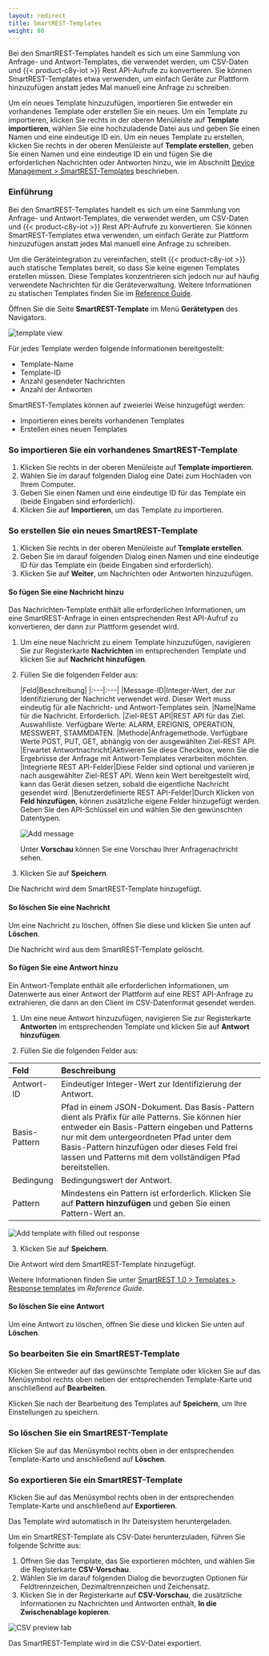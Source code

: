 ```yaml
---
layout: redirect
title: SmartREST-Templates
weight: 80
---
```


Bei den SmartREST-Templates handelt es sich um eine Sammlung von Anfrage- und Antwort-Templates, die verwendet werden, um CSV-Daten und {{< product-c8y-iot >}} Rest API-Aufrufe zu konvertieren. Sie können SmartREST-Templates etwa verwenden, um einfach Geräte zur Plattform hinzuzufügen anstatt jedes Mal manuell eine Anfrage zu schreiben.

Um ein neues Template hinzuzufügen, importieren Sie entweder ein vorhandenes Template oder erstellen Sie ein neues.
Um ein Template zu importieren, klicken Sie rechts in der oberen Menüleiste auf **Template importieren**, wählen Sie eine hochzuladende Datei aus und geben Sie einen Namen und eine eindeutige ID ein.
Um ein neues Template zu erstellen, klicken Sie rechts in der oberen Menüleiste auf **Template erstellen**, geben Sie einen Namen und eine eindeutige ID ein und fügen Sie die erforderlichen Nachrichten oder Antworten hinzu, wie im Abschnitt [Device Management > SmartREST-Templates](/users-guide/device-management#smartrest-templates) beschrieben.

### Einführung

Bei den SmartREST-Templates handelt es sich um eine Sammlung von Anfrage- und Antwort-Templates, die verwendet werden, um CSV-Daten und {{< product-c8y-iot >}} Rest API-Aufrufe zu konvertieren. Sie können SmartREST-Templates etwa verwenden, um einfach Geräte zur Plattform hinzuzufügen anstatt jedes Mal manuell eine Anfrage zu schreiben.

Um die Geräteintegration zu vereinfachen, stellt {{< product-c8y-iot >}} auch statische Templates bereit, so dass Sie keine eigenen Templates erstellen müssen. Diese Templates konzentrieren sich jedoch nur auf häufig verwendete Nachrichten für die Geräteverwaltung. Weitere Informationen zu statischen Templates finden Sie im [Reference Guide](/reference/smartrest-two#mqtt-static-templates).

Öffnen Sie die Seite **SmartREST-Template** im Menü **Gerätetypen** des Navigators.

![template view](/images/benutzerhandbuch/DeviceManagement/devmgmt-devicetypes-smartrest.png)

Für jedes Template werden folgende Informationen bereitgestellt:

* Template-Name
* Template-ID
* Anzahl gesendeter Nachrichten
* Anzahl der Antworten

SmartREST-Templates können auf zweierlei Weise hinzugefügt werden:

- Importieren eines bereits vorhandenen Templates
- Erstellen eines neuen Templates

### So importieren Sie ein vorhandenes SmartREST-Template

1. Klicken Sie rechts in der oberen Menüleiste auf **Template importieren**.
2. Wählen Sie im darauf folgenden Dialog eine Datei zum Hochladen von Ihrem Computer.
3. Geben Sie einen Namen und eine eindeutige ID für das Template ein (beide Eingaben sind erforderlich).
4. Klicken Sie auf **Importieren**, um das Template zu importieren.

### So erstellen Sie ein neues SmartREST-Template

1. Klicken Sie rechts in der oberen Menüleiste auf **Template erstellen**.
2. Geben Sie im darauf folgenden Dialog einen Namen und eine eindeutige ID für das Template ein (beide Eingaben sind erforderlich).
3. Klicken Sie auf **Weiter**, um Nachrichten oder Antworten hinzuzufügen.


#### So fügen Sie eine Nachricht hinzu

Das Nachrichten-Template enthält alle erforderlichen Informationen, um eine SmartREST-Anfrage in einen entsprechenden Rest API-Aufruf zu konvertieren, der dann zur Plattform gesendet wird.

1. Um eine neue Nachricht zu einem Template hinzuzufügen, navigieren Sie zur Registerkarte **Nachrichten** im entsprechenden Template und klicken Sie auf **Nachricht hinzufügen**.

1. Füllen Sie die folgenden Felder aus:

	|Feld|Beschreibung|
|:---|:---|
|Message-ID|Integer-Wert, der zur Identifizierung der Nachricht verwendet wird. Dieser Wert muss eindeutig für alle Nachricht- und Antwort-Templates sein.
|Name|Name für die Nachricht. Erforderlich.
|Ziel-REST API|REST API für das Ziel. Auswahlliste. Verfügbare Werte: ALARM, EREIGNIS, OPERATION, MESSWERT, STAMMDATEN.
|Methode|Anfragemethode. Verfügbare Werte POST, PUT, GET, abhängig von der ausgewählten Ziel-REST API.
|Erwartet Antwortnachricht|Aktivieren Sie diese Checkbox, wenn Sie die Ergebnisse der Anfrage mit Antwort-Templates verarbeiten möchten.
|Integrierte REST API-Felder|Diese Felder sind optional und variieren je nach ausgewählter Ziel-REST API. Wenn kein Wert bereitgestellt wird, kann das Gerät diesen setzen, sobald die eigentliche Nachricht gesendet wird.
|Benutzerdefinierte REST API-Felder|Durch Klicken von **Feld hinzufügen**, können zusätzliche eigene Felder hinzugefügt werden. Geben Sie den API-Schlüssel ein und wählen Sie den gewünschten Datentypen.

	![Add message](/images/benutzerhandbuch/DeviceManagement/devmgmt-devicetypes-smartrest-addmessage.png)

	Unter **Vorschau** können Sie eine Vorschau Ihrer Anfragenachricht sehen.

3. Klicken Sie auf **Speichern**.

Die Nachricht wird dem SmartREST-Template hinzugefügt.

#### So löschen Sie eine Nachricht

Um eine Nachricht zu löschen, öffnen Sie diese und klicken Sie unten auf **Löschen**.

Die Nachricht wird aus dem SmartREST-Template gelöscht.

#### So fügen Sie eine Antwort hinzu

Ein Antwort-Template enthält alle erforderlichen Informationen, um Datenwerte aus einer Antwort der Plattform auf eine REST API-Anfrage zu extrahieren, die dann an den Client im CSV-Datenformat gesendet werden.

1. Um eine neue Antwort hinzuzufügen, navigieren Sie zur Registerkarte **Antworten** im entsprechenden Template und klicken Sie auf **Antwort hinzufügen**.

2. Füllen Sie die folgenden Felder aus:

<table>
<col style="width: 10%;">
<col style="width: 90%;">
<thead>
<tr>
<th align="left">Feld</th>
<th align="left">Beschreibung</th>
</tr>
</thead>
<tbody>
<tr>
<td align="left">Antwort-ID</td>
<td align="left">Eindeutiger Integer-Wert zur Identifizierung der Antwort.</td>
</tr>
<tr>
<td align="left">Basis-Pattern</td>
<td align="left">Pfad in einem JSON-Dokument. Das Basis-Pattern dient als Präfix für alle Patterns. Sie können hier entweder ein Basis-Pattern eingeben und Patterns nur mit dem untergeordneten Pfad unter dem Basis-Pattern hinzufügen oder dieses Feld frei lassen und Patterns mit dem vollständigen Pfad bereitstellen.</td>
</tr>
<tr>
<td align="left">Bedingung</td>
<td align="left">Bedingungswert der Antwort.</td>
</tr>
<tr>
<td align="left">Pattern</td>
<td align="left">Mindestens ein Pattern ist erforderlich. Klicken Sie auf <b>Pattern hinzufügen</b> und geben Sie einen Pattern-Wert an.</td>
</tr>
</tbody>
</table>

![Add template with filled out response](/images/benutzerhandbuch/DeviceManagement/devmgmt-devicetypes-smartrest-addresponse.png)

3. Klicken Sie auf **Speichern**.

Die Antwort wird dem SmartREST-Template hinzugefügt.

Weitere Informationen finden Sie unter [SmartREST 1.0 > Templates > Response templates](/reference/smartrest-one/#response-templates) im *Reference Guide*.

#### So löschen Sie eine Antwort

Um eine Antwort zu löschen, öffnen Sie diese und klicken Sie unten auf **Löschen**.

### So bearbeiten Sie ein SmartREST-Template

Klicken Sie entweder auf das gewünschte Template oder klicken Sie auf das Menüsymbol rechts oben neben der entsprechenden Template-Karte und anschließend auf **Bearbeiten**.

Klicken Sie nach der Bearbeitung des Templates auf **Speichern**, um Ihre Einstellungen zu speichern.

### So löschen Sie ein SmartREST-Template

Klicken Sie auf das Menüsymbol rechts oben in der entsprechenden Template-Karte und anschließend auf **Löschen**.


### So exportieren Sie ein SmartREST-Template

Klicken Sie auf das Menüsymbol rechts oben in der entsprechenden Template-Karte und anschließend auf **Exportieren**.

Das Template wird automatisch in Ihr Dateisystem heruntergeladen.

Um ein SmartREST-Template als CSV-Datei herunterzuladen, führen Sie folgende Schritte aus:

1. Öffnen Sie das Template, das Sie exportieren möchten, und wählen Sie die Registerkarte **CSV-Vorschau**.
2. Wählen Sie im darauf folgenden Dialog die bevorzugten Optionen für Feldtrennzeichen, Dezimaltrennzeichen und Zeichensatz.
3. Klicken Sie in der Registerkarte auf **CSV-Vorschau**, die zusätzliche Informationen zu Nachrichten und Antworten enthält, **In die Zwischenablage kopieren**.

![CSV preview tab](/images/benutzerhandbuch/DeviceManagement/devmgmt-devicetypes-smartrest-csv.png)

Das SmartREST-Template wird in die CSV-Datei exportiert.
